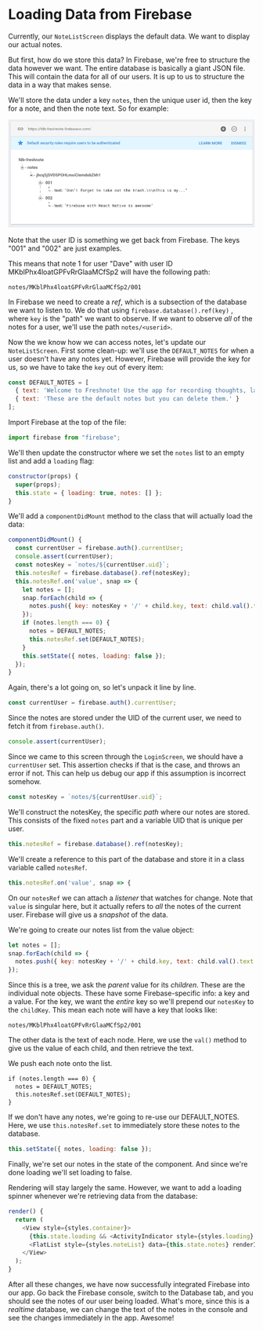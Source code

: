 # Loading Data from Firebase

Currently, our `NoteListScreen` displays the default data. We want to display our actual notes.

But first, how do we store this data? In Firebase, we're free to structure the data however we want. The entire database is basically a giant JSON file. This will contain the data for all of our users. It is up to us to structure the data in a way that makes sense.

We'll store the data under a key `notes`, then the unique user id, then the key for a note, and then the note text. So for example:

![](firebase-notes-data.png)

Note that the user ID is something we get back from Firebase. The keys "001" and "002" are just examples. 

This means that note 1 for user "Dave" with user ID MKblPhx4loatGPFvRrGlaaMCfSp2 will have the following path:

```
notes/MKblPhx4loatGPFvRrGlaaMCfSp2/001
```

In Firebase we need to create a _ref_, which is a subsection of the database we want to listen to. We do that using `firebase.database().ref(key)` , where `key` is the "path" we want to observe. If we want to observe _all_ of the notes for a user, we'll use the path `notes/<userid>`.

Now the we know how we can access notes, let's update our `NoteListScreen`. First some clean-up: we'll use the `DEFAULT_NOTES` for when a user doesn't have any notes yet. However, Firebase will provide the key for us, so we have to take the `key` out of every item:

```js
const DEFAULT_NOTES = [
  { text: 'Welcome to Freshnote! Use the app for recording thoughts, large and small.' },
  { text: 'These are the default notes but you can delete them.' }
];
```

Import Firebase at the top of the file:

```js
import firebase from "firebase";
```

We'll then update  the constructor where we set the `notes` list to an empty list and add a `loading` flag:

```js
constructor(props) {
  super(props);
  this.state = { loading: true, notes: [] };
}
```

We'll add a `componentDidMount` method to the class that will actually load the data:

```js
componentDidMount() {
  const currentUser = firebase.auth().currentUser;
  console.assert(currentUser);
  const notesKey = `notes/${currentUser.uid}`;
  this.notesRef = firebase.database().ref(notesKey);
  this.notesRef.on('value', snap => {
    let notes = [];
    snap.forEach(child => {
      notes.push({ key: notesKey + '/' + child.key, text: child.val().text });
    });
    if (notes.length === 0) {
      notes = DEFAULT_NOTES;
      this.notesRef.set(DEFAULT_NOTES);
    }
    this.setState({ notes, loading: false });
  });
}
```

Again, there's a lot going on, so let's unpack it line by line.

```js
const currentUser = firebase.auth().currentUser;
```

Since the notes are stored under the UID of the current user, we need to fetch it from `firebase.auth()`.

```js
console.assert(currentUser);
```

Since we came to this screen through the `LoginScreen`, we should have a `currentUser` set. This assertion checks if that is the case, and throws an error if not. This can help us debug our app if this assumption is incorrect somehow.

```js
const notesKey = `notes/${currentUser.uid}`;
```

We'll construct the notesKey, the specific _path_ where our notes are stored. This consists of the fixed `notes` part and a variable UID that is unique per user.

```js
this.notesRef = firebase.database().ref(notesKey);
```

We'll create a reference to this part of the database and store it in a class variable called `notesRef`.

```js
this.notesRef.on('value', snap => {
```

On our `notesRef` we can attach a _listener_ that watches for change. Note that `value` is singular here, but it actually refers to _all_ the notes of the current user. Firebase will give us a _snapshot_ of the data.

We're going to create our notes list from the value object:

```js
let notes = [];
snap.forEach(child => {
  notes.push({ key: notesKey + '/' + child.key, text: child.val().text });
});
```

Since this is a tree, we ask the _parent_ value for its _children_. These are the individual note objects. These have some Firebase-specific info: a key and a value. For the key, we want the _entire_ key so we'll prepend our `notesKey` to the `childKey`. This mean each note will have a key that looks like:

```
notes/MKblPhx4loatGPFvRrGlaaMCfSp2/001
```

The other data is the text of each node. Here, we use the `val()` method to give us the value of each child, and then retrieve the text.

We push each note onto the list.

```
if (notes.length === 0) {
  notes = DEFAULT_NOTES;
  this.notesRef.set(DEFAULT_NOTES);
}
```

If we don't have any notes, we're going to re-use our DEFAULT_NOTES. Here, we use `this.notesRef.set` to immediately store these notes to the database.

```js
this.setState({ notes, loading: false });
```

Finally, we're set our notes in the state of the component. And since we're done loading we'll set loading to false.

Rendering will stay largely the same. However, we want to add a loading spinner whenever we're retrieving data from the database:

```js
render() {
  return (
    <View style={styles.container}>
      {this.state.loading && <ActivityIndicator style={styles.loading} />}
      <FlatList style={styles.noteList} data={this.state.notes} renderItem={this.renderItem.bind(this)} />
    </View>
  );
}
```

After all these changes, we have now successfully integrated Firebase into our app. Go back the Firebase console, switch to the Database tab, and you should see the notes of our user being loaded. What's more, since this is a _realtime_ database, we can change the text of the notes in the console and see the changes immediately in the app. Awesome!

